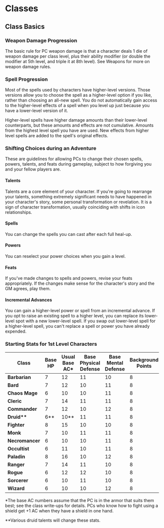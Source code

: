 # Classes

## Class Basics

### Weapon Damage Progression

The basic rule for PC weapon damage is that a character deals 1 die of weapon damage per class level, plus their ability modifier (or double the modifier at 5th level, and triple it at 8th level). See Weapons for more on weapon damage rules.

### Spell Progression

Most of the spells used by characters have higher-level versions. Those versions allow you to choose the spell as a higher-level option if you like, rather than choosing an all-new spell. You do not automatically gain access to the higher-level effects of a spell when you level up just because you have a lower-level version of it.

Higher-level spells have higher damage amounts than their lower-level counterparts, but these amounts and effects are not cumulative. Amounts from the highest level spell you have are used. New effects from higher level spells are added to the spell's original effects.

### Shifting Choices during an Adventure

These are guidelines for allowing PCs to change their chosen spells, powers, talents, and feats during gameplay, subject to how forgiving you and your fellow players are.

#### Talents

Talents are a core element of your character. If you're going to rearrange your talents, something extremely significant needs to have happened in your character's story, some personal transformation or revelation. It is a sign of character transformation, usually coinciding with shifts in icon relationships.

#### Spells

You can change the spells you can cast after each full heal-up.

#### Powers

You can reselect your power choices when you gain a level.

#### Feats

If you've made changes to spells and powers, revise your feats appropriately. If the changes make sense for the character's story and the GM agrees, play them.

#### Incremental Advances

You can gain a higher-level power or spell from an incremental advance. If you opt to raise an existing spell to a higher level, you can replace its lower-level spot with a new lower-level spell. If you swap out lower-level spell for a higher-level spell, you can't replace a spell or power you have already expended.

### Starting Stats for 1st Level Characters

| **Class** | **Base HP** | **Usual Base AC\*** | **Base Physical Defense** | **Base Mental Defense** | **Background Points** | **Recovery Dice** |
| --- | --- | --- | --- | --- | --- | --- |
| **Barbarian** | 7 | 12 | 11 | 10 | 8 | d10/lvl |
| **Bard** | 7 | 12 | 10 | 11 | 8 | d8/lvl |
| **Chaos Mage** | 6 | 10 | 10 | 11 | 8 | d6/lvl |
| **Cleric** | 7 | 14 | 11 | 11 | 8 | d8/lvl |
| **Commander** | 7 | 12 | 10 | 12 | 8 | d8/lvl |
| **Druid\*\*** | 6\*\* | 10\*\* | 11 | 11 | 8 | d6/lvl\*\* |
| **Fighter** | 8 | 15 | 10 | 10 | 8 | d10/lvl |
| **Monk** | 7 | 10 | 11 | 11 | 8 | d8/lvl |
| **Necromancer** | 6 | 10 | 10 | 11 | 8 | d6/lvl |
| **Occultist** | 6 | 11 | 10 | 11 | 8 | d6/lvl |
| **Paladin** | 8 | 16 | 10 | 12 | 8 | d10/lvl |
| **Ranger** | 7 | 14 | 11 | 10 | 8 | d8/lvl |
| **Rogue** | 6 | 12 | 12 | 10 | 8 | d8/lvl |
| **Sorcerer** | 6 | 10 | 11 | 10 | 8 | d6/lvl |
| **Wizard** | 6 | 10 | 10 | 12 | 8 | d6/lvl |

\*The base AC numbers assume that the PC is in the armor that suits them best; see the class write-ups for details. PCs who know how to fight using a shield get +1 AC when they have a shield in one hand.

\*\*Various druid talents will change these stats.
